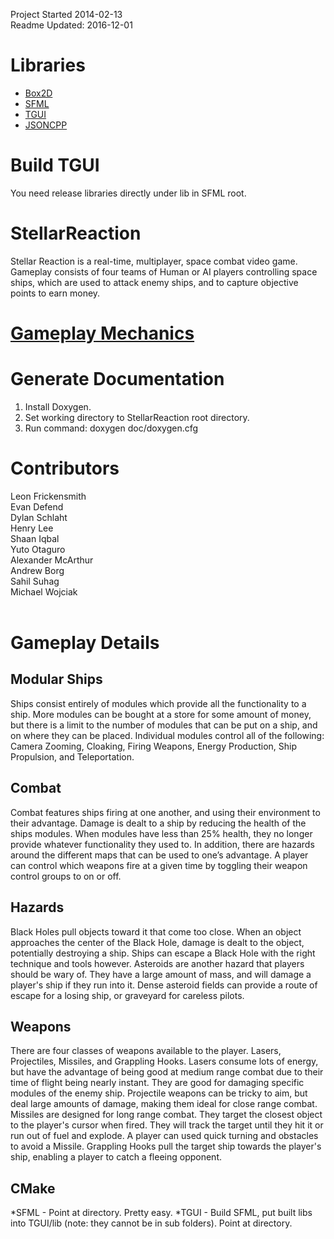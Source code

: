 Project Started 2014-02-13<br />
Readme Updated: 2016-12-01<br />

# Libraries
* [Box2D](https://box2d.org/documentation/md__d_1__git_hub_box2d_docs_collision.html)
* [SFML](https://www.sfml-dev.org/)
* [TGUI](https://tgui.eu/)
* [JSONCPP](https://github.com/open-source-parsers/jsoncpp)

# Build TGUI
You need release libraries directly under lib in SFML root.

# StellarReaction
Stellar Reaction is a real-time, multiplayer, space combat video game. Gameplay consists of four teams of Human or AI players controlling space ships, which are used to attack enemy ships, and to capture objective points to earn money.

# [Gameplay Mechanics](https://github.com/Strikerklm96/StellarReaction/wiki/Gameplay-Mechanics)

# Generate Documentation
1. Install Doxygen.
2. Set working directory to StellarReaction root directory.
3. Run command: doxygen doc/doxygen.cfg

# Contributors
Leon Frickensmith<br />
Evan Defend<br />
Dylan Schlaht<br />
Henry Lee<br />
Shaan Iqbal<br />
Yuto Otaguro<br />
Alexander McArthur<br />
Andrew Borg<br />
Sahil Suhag<br />
Michael Wojciak<br />
<br />



# Gameplay Details

## Modular Ships
Ships consist entirely of modules which provide all the functionality to a ship. More modules can be bought at a store for some amount of money, but there is a limit to the number of modules that can be put on a ship, and on where they can be placed. Individual modules control all of the following: Camera Zooming, Cloaking, Firing Weapons, Energy Production, Ship Propulsion, and Teleportation.

## Combat
Combat features ships firing at one another, and using their environment to their advantage. Damage is dealt to a ship by reducing the health of the ships modules. When modules have less than 25% health, they no longer provide whatever functionality they used to. In addition, there are hazards around the different maps that can be used to one’s advantage. A player can control which weapons fire at a given time by toggling their weapon control groups to on or off.

## Hazards
Black Holes pull objects toward it that come too close. When an object approaches the center of the Black Hole, damage is dealt to the object, potentially destroying a ship. Ships can escape a Black Hole with the right technique and tools however. Asteroids are another hazard that players should be wary of. They have a large amount of mass, and will damage a player's ship if they run into it. Dense asteroid fields can provide a route of escape for a losing ship, or graveyard for careless pilots.

## Weapons
There are four classes of weapons available to the player. Lasers, Projectiles, Missiles, and Grappling Hooks. Lasers consume lots of energy, but have the advantage of being good at medium range combat due to their time of flight being nearly instant. They are good for damaging specific modules of the enemy ship. Projectile weapons can be tricky to aim, but deal large amounts of damage, making them ideal for close range combat. Missiles are designed for long range combat. They target the closest object to the player's cursor when fired. They will track the target until they hit it or run out of fuel and explode. A player can used quick turning and obstacles to avoid a Missile. Grappling Hooks pull the target ship towards the player's ship, enabling a player to catch a fleeing opponent.

## CMake
*SFML - Point at directory. Pretty easy.
*TGUI - Build SFML, put built libs into TGUI/lib (note: they cannot be in sub folders). Point at directory.
